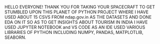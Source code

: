 HELLO EVERYONE! THANK YOU FOR TAKING YOUR SPACECRAFT TO GET STUMBLED UPON THIS PLANET OF PYTHON PROJECT WHERE I HAVE USED ABOUT 15 CSVS FROM ndap.gov.in AS THE DATASETS AND DONE EDA ON IT SO AS TO GET INSIGHTS ABOUT TOURISM IN INDIA
I HAVE USED JUPYTER NOTEBOOK and VS CODE AS AN IDE
USED VARIOUS LIBRARIES OF PYTHON INCLUDING NUMPY, PANDAS, MATPLOTLIB, SEABORN.

